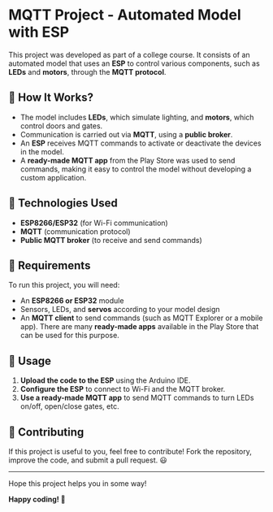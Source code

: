 # MQTT Project - Automated Model with ESP

This project was developed as part of a college course. It consists of an automated model that uses an **ESP** to control various components, such as **LEDs** and **motors**, through the **MQTT protocol**.

## 🔧 How It Works?

- The model includes **LEDs**, which simulate lighting, and **motors**, which control doors and gates.
- Communication is carried out via **MQTT**, using a **public broker**.
- An **ESP** receives MQTT commands to activate or deactivate the devices in the model.
- A **ready-made MQTT app** from the Play Store was used to send commands, making it easy to control the model without developing a custom application.

## 🚀 Technologies Used

- **ESP8266/ESP32** (for Wi-Fi communication)
- **MQTT** (communication protocol)
- **Public MQTT broker** (to receive and send commands)

## 📌 Requirements

To run this project, you will need:
- An **ESP8266 or ESP32** module
- Sensors, LEDs, and **servos** according to your model design
- An **MQTT client** to send commands (such as MQTT Explorer or a mobile app). There are many **ready-made apps** available in the Play Store that can be used for this purpose.

## 📜 Usage

1. **Upload the code to the ESP** using the Arduino IDE.
2. **Configure the ESP** to connect to Wi-Fi and the MQTT broker.
3. **Use a ready-made MQTT app** to send MQTT commands to turn LEDs on/off, open/close gates, etc.

## 🤝 Contributing

If this project is useful to you, feel free to contribute! Fork the repository, improve the code, and submit a pull request. 😃

---

Hope this project helps you in some way!

**Happy coding! 🚀**
